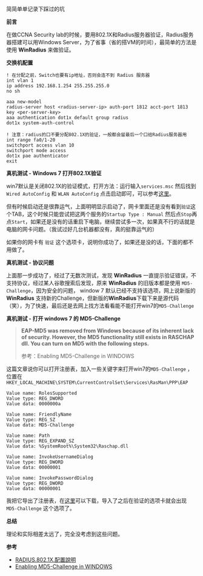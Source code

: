 简简单单记录下踩过的坑

**前言**

在做CCNA Security lab的时候，要用802.1X和Radius服务器验证，Radius服务器搭建可以用Windows Server，为了省事（省的搭VM的时间），最简单的方法是使用 **WinRadius** 来做验证。



**交换机配置**

```cisco
! 在分配之前，Switch也要有ip地址，否则会连不到 Radius 服务器
int vlan 1
ip address 192.168.1.254 255.255.255.0
no sh

aaa new-model
radius-server host <radius-server-ip> auth-port 1812 acct-port 1813 key <per-server-key>
aaa authentication dot1x default group radius
dot1x system-auth-control 

! 注意：radius的口不要分配802.1X的验证，一般都会留最后一个口给Radius服务器用
int range fa0/1-20
switchport access vlan 10
switchport mode access
dot1x pae authenticator
exit
```



**真机测试 - Windows 7 打开802.1X验证**

win7默认是关闭802.1X的验证模式，打开方法：运行输入`services.msc` 然后找到 `Wired AutoConfig` 和 `WLAN AutoConfig` 点击启动即可，可以参考[这里](https://faq.icto.um.edu.mo/%e5%a6%82%e4%bd%95%e5%9c%a8-windows-7-%e6%93%8d%e4%bd%9c%e7%b3%bb%e7%b5%b1%e4%b8%8a%e9%80%a3%e6%8e%a5%e6%be%b3%e5%a4%a7%e6%9c%89%e7%b7%9a%e7%b6%b2%ef%bc%9f/?lang=zh-hant)。

但有时候启动还是很靠运气，上面明明显示启动了，网卡里面还是没有看到`验证`这个TAB，这个时候只能尝试把这两个服务的`Startup Type : Manual` 然后点`Stop`再点`Start`，如果还是没有的话重启下电脑，继续尝试多一次，如果真不行的话就是电脑的网卡问题。（我试过好几台机器都没有，真的挺靠运气的）

如果你的网卡有 `验证` 这个选项卡，说明你成功了，如果还是没的话，下面的都不用做了。



**真机测试 - 协议问题**

上面那一步成功了，经过了无数次测试，发现 **WinRadius** 一直提示验证错误，不支持协议，经过某人谷歌搜索后发现，原来 **WinRadius** 的旧版本都是使用 `MD5-Challenge`，因为安全的问题， window 7 默认已经不支持该选项，网上说新版的**WinRadius** 支持新的Challenge，但新版的**WinRadius**下载下来是源代码（笑），为了快速，最后还是去网上找方法看看能不能打开win7的`MD5-Challenge`



**真机测试 - 打开 windows 7 的 MD5-Challenge**

> **EAP-MD5 was removed from Windows because of its inherent lack of security. However, the MD5 functionality still exists in RASCHAP dll. You can turn on MD5 with the following steps.** 
>
> 参考：Enabling MD5-Challenge in WINDOWS

这篇文章说你可以打开注册表，加入一些关键字来打开win7的`MD5-Challenge` ，位置在` HKEY_LOCAL_MACHINE\SYSTEM\CurrentControlSet\Services\RasMan\PPP\EAP` 

```Regedit
Value name: RolesSupported
Value type: REG_DWORD
Value data: 0000000a

Value name: FriendlyName
Value type: REG_SZ
Value data: MD5-Challenge

Value name: Path
Value type: REG_EXPAND_SZ
Value data: %SystemRoot%\System32\Raschap.dll

Value name: InvokeUsernameDialog
Value type: REG_DWORD
Value data: 00000001

Value name: InvokePasswordDialog
Value type: REG_DWORD
Value data: 00000001
```

我把它导出了注册表，在[这里](https://raw.githubusercontent.com/manesec/blog-open-file/master/Readme/0/005/Win7%20Enabling%20MD5-Challenge.reg)可以下载，导入了之后在验证的选项卡就会出现`MD5-Challenge` 这个选项了。



**总结**

理论和实际相差太远了，完全没考虑到这些问题。



**参考**

- [RADIUS.802.1X.配置說明](https://doomak47.pixnet.net/blog/post/25838815)
- [Enabling MD5-Challenge in WINDOWS](https://bidsarmanish.blogspot.com/2016/06/enabling-md5-challenge-in-windows_25.html?m=1)

